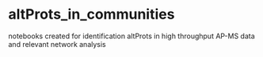 # altProts_in_communities
notebooks created for identification altProts in high throughput AP-MS data and relevant network analysis
